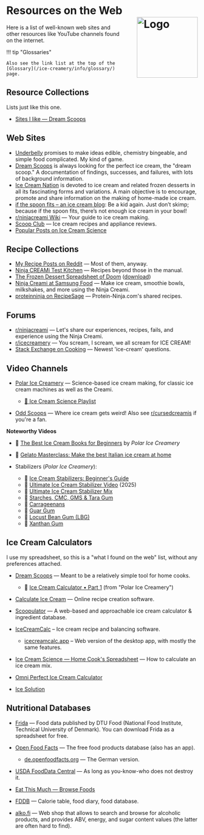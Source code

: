 # Resources on the Web<img style="float: right; margin-left: 1.5em;" width=160 alt="Logo" src="/ice-creamery/info/logo-web.webp" />

Here is a list of well-known web sites and other resources like YouTube channels found on the internet.

!!! tip "Glossaries"

    Also see the link list at the top of the [Glossary](/ice-creamery/info/glossary/) page.

## Resource Collections
Lists just like this one.

- [Sites I like — Dream Scoops](https://www.dreamscoops.com/about-me/sites-i-like/)

## Web Sites

- [Underbelly](https://under-belly.org/category/ice-cream/) promises to make ideas edible, chemistry bingeable, and simple food complicated. My kind of game.
- [Dream Scoops](https://www.dreamscoops.com/home/) is always looking for the perfect ice cream, the "dream scoop." A documentation of findings, successes, and failures, with lots of background information.
- [Ice Cream Nation](https://www.icecreamnation.org/ice-cream-nation/) is devoted to ice cream and related frozen desserts in all its fascinating forms and variations. A main objective is to encourage, promote and share information on the making of home-made ice cream.
- [if the spoon fits – an ice cream blog](https://ifthespoonfits.com/): Be a kid again. Just don’t skimp; because if the spoon fits, there’s not enough ice cream in your bowl!
- [r/ninjacreami Wiki](https://www.reddit.com/r/ninjacreami/wiki/index/) — Your guide to ice cream making.
- [Scoop Club](https://www.scoopclub.com.au/) — Ice cream recipes and appliance reviews.
- [Popular Posts on Ice Cream Science](https://www.icecreamscience.com/popular-posts)

## Recipe Collections

- [My Recipe Posts on Reddit](https://www.reddit.com/search/?q=author%3Aj_hermann+cream) — Most of them, anyway.
- [Ninja CREAMi Test Kitchen](https://ninjatestkitchen.com/collection/ninja-creami-creations/) — Recipes beyond those in the manual.
- [The Frozen Dessert Spreadsheet of Doom](https://docs.google.com/spreadsheets/d/1fKilMlLa5IFT_kN1hVjlRWHdJ2v2NX5uGIxxYqJA_pQ/edit?usp=sharing) ([download](https://docs.google.com/spreadsheets/d/e/2PACX-1vRZdPU8V-8mM_KfvP5zElajPmhv-VhDe3q5phOGkhz3oYtbALSDIDKs_gW73vdP3EGkVBmq1dxITTsg/pub?output=xlsx))
- [Ninja Creami at Samsung Food](https://s.samsungfood.com/eWWyY) — Make ice cream, smoothie bowls, milkshakes, and more using the Ninja Creami.
- [proteinninja on RecipeSage](https://recipesage.com/#/people/@proteinninja) — Protein-Ninja.com's shared recipes.

## Forums

- [r/ninjacreami](https://www.reddit.com/r/ninjacreami/) — Let's share our experiences, recipes, fails, and experience using the Ninja Creami.
- [r/icecreamery](https://www.reddit.com/r/icecreamery/) — You scream, I scream, we all scream for ICE CREAM!
- [Stack Exchange on Cooking](https://cooking.stackexchange.com/questions/tagged/ice-cream) — Newest 'ice-cream' questions.

## Video Channels

- [Polar Ice Creamery](https://www.youtube.com/c/PolarIceCreamery) — Science-based ice cream making, for classic ice cream machines as well as the Creami.

   - [🧪 Ice Cream Science Playlist](https://youtube.com/playlist?list=PLQC4zsI_2FcHwB7kBla7tKcZ4o_NecSC6)

- [Odd Scoops](https://www.youtube.com/@OddScoops) — Where ice cream gets weird! Also see [r/cursedcreamis](https://www.reddit.com/r/cursedcreamis/) if you're a fan.

**Noteworthy Videos**

- 🎦 [The Best Ice Cream Books for Beginners](https://www.youtube.com/watch?v=OCewlsUmKKU) by *Polar Ice Creamery*
- 🎦 [Gelato Masterclass: Make the best Italian ice cream at home](https://www.youtube.com/watch?v=eH1wuQg4h4Y)
- Stabilizers (*Polar Ice Creamery*):

  - 🎦 [Ice Cream Stabilizers: Beginner's Guide](https://www.youtube.com/watch?v=GyTIS0ic3Qs)
  - 🎦 [Ultimate Ice Cream Stabilizer Video](https://www.youtube.com/watch?v=p0Xbfl2KGWg) (2025)
  - 🎦 [Ultimate Ice Cream Stabilizer Mix](https://www.youtube.com/watch?v=DDsdwJi3D_A)
  - 🎦 [Starches, CMC, GMS & Tara Gum](https://www.youtube.com/watch?v=Z-dyM5j9tQs)
  - 🎦 [Carrageenans](https://www.youtube.com/watch?v=LSecSAu7xWI)
  - 🎦 [Guar Gum](https://www.youtube.com/watch?v=KrvLeh8tr-E)
  - 🎦 [Locust Bean Gum (LBG)](https://www.youtube.com/watch?v=SKg_3PGxlww)
  - 🎦 [Xanthan Gum](https://www.youtube.com/watch?v=H2dHQtIhY88)

## Ice Cream Calculators
I use my spreadsheet, so this is a "what I found on the web" list, without any preferences attached.

- [Dream Scoops](https://www.dreamscoops.com/ice-cream-science/ice-cream-calculator/) — Meant to be a relatively simple tool for home cooks.

    - 🎦 [Ice Cream Calculator • Part 1](https://www.youtube.com/watch?v=yx9QH_BMW2Q) (from "Polar Ice Creamery")

- [Calculate Ice Cream](https://calculateicecream.com/) — Online recipe creation software.
- [Scoopulator](https://www.scoopulator.app/calc) — A web-based and approachable ice cream calculator & ingredient database.
- [IceCreamCalc](https://icecreamcalc.com/) – Ice cream recipe and balancing software.

    - [icecreamcalc.app](https://www.icecreamcalc.app/) – Web version of the desktop app, with mostly the same features.

- [Ice Cream Science — Home Cook's Spreadsheet](https://www.icecreamscience.com/blog/calculate-ice-cream-mix) — How to calculate an ice cream mix.
- [Omni Perfect Ice Cream Calculator](https://www.omnicalculator.com/food/ice-cream)
- [Ice Solution](https://icesolution.app/)

## Nutritional Databases

- [Frida](https://frida.fooddata.dk/?lang=en) — Food data published by DTU Food (National Food Institute, Technical University of Denmark). You can download Frida as a spreadsheet for free.
- [Open Food Facts](https://world.openfoodfacts.org/discover) — The free food products database (also has an app).

    - [de.openfoodfacts.org](https://de.openfoodfacts.org/) — The German version.

- [USDA FoodData Central](https://fdc.nal.usda.gov/) — As long as you-know-who does not destroy it.
- [Eat This Much — Browse Foods](https://www.eatthismuch.com/food/browse)
- [FDDB](https://fddb.info/db/en/index.html) — Calorie table, food diary, food database.
- [alko.fi](https://www.alko.fi/en/food-and-drinks) — Web shop that allows to search and browse for alcoholic products, and provides ABV, energy, and sugar content values (the latter are often hard to find).
